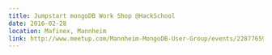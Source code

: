 ```yaml
---
title: Jumpstart mongoDB Work Shop @HackSchool
date: 2016-02-28
location: Mafinex, Mannheim
link: http://www.meetup.com/Mannheim-MongoDB-User-Group/events/228776593/
---
```

